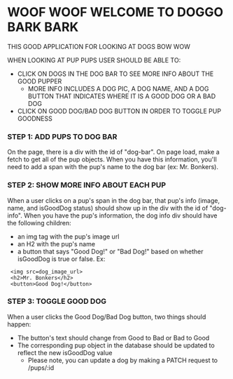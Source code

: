 # WOOF WOOF WELCOME TO DOGGO BARK BARK

THIS GOOD APPLICATION FOR LOOKING AT DOGS BOW WOW

WHEN LOOKING AT PUP PUPS USER SHOULD BE ABLE TO:
 - CLICK ON DOGS IN THE DOG BAR TO SEE MORE INFO ABOUT THE GOOD PUPPER
   - MORE INFO INCLUDES A DOG PIC, A DOG NAME, AND A DOG BUTTON THAT INDICATES
     WHERE IT IS A GOOD DOG OR A BAD DOG
 - CLICK ON GOOD DOG/BAD DOG BUTTON IN ORDER TO TOGGLE PUP GOODNESS



### STEP 1: ADD PUPS TO DOG BAR
On the page, there is a div with the id of "dog-bar". On page load, make a fetch
to get all of the pup objects. When you have this information, you'll need to add
a span with the pup's name to the dog bar (ex: <span>Mr. Bonkers</span>).

### STEP 2: SHOW MORE INFO ABOUT EACH PUP
When a user clicks on a pup's span in the dog bar, that pup's info (image, name, and isGoodDog status) should show up in the div with the id of "dog-info".
When you have the pup's information, the dog info div should have the following children:
 - an img tag with the pup's image url
 - an H2 with the pup's name
 - a button that says "Good Dog!" or "Bad Dog!" based on whether isGoodDog is true or false.
 Ex:
 ```
  <img src=dog_image_url>
  <h2>Mr. Bonkers</h2>
  <button>Good Dog!</button>
 ```

### STEP 3: TOGGLE GOOD DOG
 When a user clicks the Good Dog/Bad Dog button, two things should happen:
  - The button's text should change from Good to Bad or Bad to Good
  - The corresponding pup object in the database should be updated to reflect the new isGoodDog value
    - Please note, you can update a dog by making a PATCH request to /pups/:id
